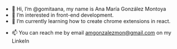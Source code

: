 - 👋 Hi, I’m @gomitaana, my name is Ana María González Montoya
- 👀 I’m interested in front-end development.
- 🌱 I’m currently learning how to create chrome extensions in react.
<!---- 💞️ I’m looking to collaborate on ...--->
- 📫 You can reach me by email amgonzalezmon@gmail.com on my LinkeIn

<!---
gomitaana/gomitaana is a ✨ special ✨ repository because its `README.md` (this file) appears on your GitHub profile.
You can click the Preview link to take a look at your changes.
--->
